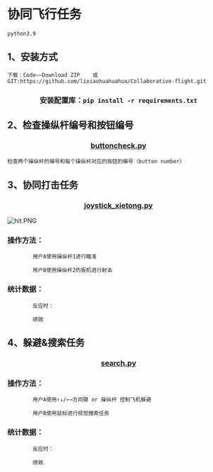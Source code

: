 # 协同飞行任务 
    python3.9


## 1、安装方式
    下载：Code——Download ZIP    或   GIT:https://github.com/lixiaohuahuahua/Collaborative-flight.git

### <center>    安装配置库：`pip install -r requirements.txt`

## 2、检查操纵杆编号和按钮编号
### <center>[buttoncheck.py](buttoncheck.py)
    检查两个操纵杆的编号和每个操纵杆对应的按钮的编号（button number）

## 3、协同打击任务
### <center>[joystick_xietong.py](joystick_xietong.py)

![hit.PNG](picture%2Fhit.PNG)

### 操作方法：
            用户A使用操纵杆1进行瞄准

            用户B使用操纵杆2的扳机进行射击

### 统计数据：
            反应时：

            绩效



## 4、躲避&搜索任务
### <center>[search.py](search.py)

### 操作方法：
            用户A使用↑↓/←→方向键 or 操纵杆 控制飞机躲避

            用户B使用鼠标进行视觉搜索任务
### 统计数据：
            反应时：

            绩效
            
